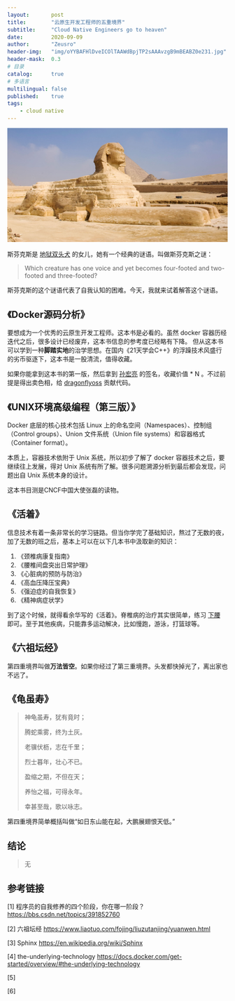 ```yaml
---
layout:       post
title:        "云原生开发工程师的五重境界"
subtitle:     "Cloud Native Engineers go to heaven"
date:         2020-09-09
author:       "Zeusro"
header-img:   "img/oYYBAFHlDveICOlTAAWdBpjTP2sAAAvzgB9mBEABZ0e231.jpg"
header-mask:  0.3
# 目录
catalog:      true
# 多语言
multilingual: false
published:    true
tags:
    - cloud native
---
```


![image](/img/in-post/cloud-native-engineer-go-to-heaven/Great-Sphinx-Giza-Egypt.jpg)

斯芬克斯是
[地狱双头犬](http://mp.weixin.qq.com/s?__biz=MzI1ODEyNDg3MA==&mid=2655475426&idx=1&sn=46f0e640feae4c4afac374b3928b691e&chksm=f1bf0bcbc6c882dd4159982119c36e091be1d4cf12cd8d9f29f05bc3e38d378f030347ee80a2&mpshare=1&scene=23&srcid=0909hfH7Peo4PyTVSU8U3yyv&sharer_sharetime=1599615406806&sharer_shareid=9b8919de2238b20229856a42c8974cdc#rd)
的女儿，她有一个经典的谜语。叫做斯芬克斯之谜：

> Which creature has one voice and yet becomes four-footed and two-footed and three-footed?

斯芬克斯的这个谜语代表了自我认知的困难。今天，我就来试着解答这个谜语。

## 《Docker源码分析》

要想成为一个优秀的云原生开发工程师。这本书是必看的。虽然 docker 容器历经迭代之后，很多设计已经废弃，这本书信息的参考度已经略有下降。
但从这本书可以学到一种**脚踏实地**的治学思想。在国内《21天学会C++》的浮躁技术风盛行的劣币驱逐下，这本书是一股清流，值得收藏。

如果你能拿到这本书的第一版，然后拿到 [孙宏亮](https://github.com/allencloud) 的签名，收藏价值 * N 。不过前提是得出卖色相，给 [dragonflyoss](https://github.com/dragonflyoss) 贡献代码。

## 《UNIX环境高级编程（第三版）》

Docker 底层的核心技术包括 Linux 上的命名空间（Namespaces）、控制组（Control groups）、Union 文件系统（Union file systems）和容器格式（Container format）。

本质上，容器技术依附于 Unix 系统，所以初步了解了 docker 容器技术之后，要继续往上发展，得对 Unix 系统有所了解。很多问题溯源分析到最后都会发现，问题出自 Unix 系统本身的设计。

这本书目测是CNCF中国大使张磊的读物。

## 《活着》

信息技术有着一条非常长的学习链路。但当你学完了基础知识，熬过了无数的夜，加了无数的班之后，基本上可以在以下几本书中汲取新的知识：

1. 《颈椎病康复指南》
1. 《腰椎间盘突出日常护理》
1. 《心脏病的预防与防治》
1. 《高血压降压宝典》
1. 《强迫症的自我恢复》
1. 《精神病症状学》

到了这个时候，就得看余华写的《活着》。脊椎病的治疗其实很简单，练习 [下腰](https://www.bilibili.com/video/BV197411n7U8) 即可。至于其他疾病，只能靠多运动解决，比如慢跑，游泳，打篮球等。

## 《六祖坛经》

第四重境界叫做**万法皆空**。如果你经过了第三重境界。头发都快掉光了，离出家也不远了。

## 《龟虽寿》

> 神龟虽寿，犹有竟时；
> 
> 腾蛇乘雾，终为土灰。
> 
> 老骥伏枥，志在千里；
> 
> 烈士暮年，壮心不已。
> 
> 盈缩之期，不但在天；
> 
> 养怡之福，可得永年。
> 
> 幸甚至哉，歌以咏志。

第四重境界简单概括叫做“如日东山能在起，大鹏展翅恨天低。”

## 结论

> 无

## 参考链接

[1]
程序员的自我修养的四个阶段，你在哪一阶段？
https://bbs.csdn.net/topics/391852760

[2]
六祖坛经
https://www.liaotuo.com/fojing/liuzutanjing/yuanwen.html

[3]
Sphinx
https://en.wikipedia.org/wiki/Sphinx

[4]
the-underlying-technology
https://docs.docker.com/get-started/overview/#the-underlying-technology

[5]



[6]

